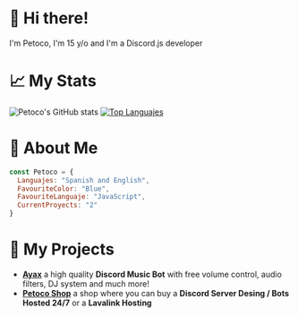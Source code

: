 # 👋 Hi there!
I'm Petoco, I'm 15 y/o and I'm a Discord.js developer

# 📈 My Stats
![Petoco's GitHub stats](https://github-readme-stats.vercel.app/api?username=Petoco&show_icons=true&theme=highcontrast)
[![Top Languajes](https://github-readme-stats.vercel.app/api/top-langs/?username=Petoco&theme=highcontrast)](https://github.com/anuraghazra/github-readme-stats)

# 🚀 About Me
```js
const Petoco = {
  Languajes: "Spanish and English",
  FavouriteColor: "Blue",
  FavouriteLanguaje: "JavaScript",
  CurrentProyects: "2"
}
```

# 💫 My Projects
- **[Ayax](https://ayax-xyz.glitch.me)** a high quality **Discord Music Bot** with free volume control, audio filters, DJ system and much more!
- **[Petoco Shop](https://discord.gg/wxTMnE2Y52)** a shop where you can buy a **Discord Server Desing / Bots Hosted 24/7** or a **Lavalink Hosting**
